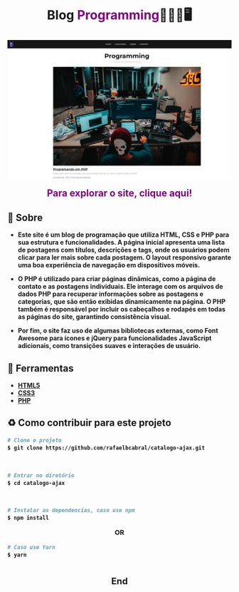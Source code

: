 <h1 align="center">
<p ><b>Blog <b style="text-decoration: none; color: purple">Programming</b>🧑🏽‍💻🖥️<b></p>

<img src="site.jpg" align="center">
<br>
</h1>


<a href="https://encurtador.com.br/ntNV8" style="text-decoration: none; color: purple">
<h2 style="text-align: center; margin: 0;"> Para explorar o site, clique aqui!</h2></a>


## 📔 Sobre

- Este site é um blog de programação que utiliza HTML, CSS e PHP para sua estrutura e funcionalidades. A página inicial apresenta uma lista de postagens com títulos, descrições e tags, onde os usuários podem clicar para ler mais sobre cada postagem. O layout responsivo garante uma boa experiência de navegação em dispositivos móveis.

- O PHP é utilizado para criar páginas dinâmicas, como a página de contato e as postagens individuais. Ele interage com os arquivos de dados PHP para recuperar informações sobre as postagens e categorias, que são então exibidas dinamicamente na página. O PHP também é responsável por incluir os cabeçalhos e rodapés em todas as páginas do site, garantindo consistência visual.

- Por fim, o site faz uso de algumas bibliotecas externas, como Font Awesome para ícones e jQuery para funcionalidades JavaScript adicionais, como transições suaves e interações de usuário. 


## 🔨 Ferramentas

- [HTML5](https://www.w3schools.com/html/)
- [CSS3](https://www.w3schools.com/css/)
- [PHP](https://www.w3schools.com/php/)


## ♻️ Como contribuir para este projeto

```bash
# Clone o projeto
$ git clone https://github.com/rafaelbcabral/catalogo-ajax.git
````
<br>

````bash
# Entrar no diretório
$ cd catalogo-ajax
````
<br>

````bash
# Instalar as dependencias, caso use npm
$ npm install
````

<p style="text-align: center; font-size: 15px; "><b>OR</b></p>

````bash
# Caso use Yarn
$ yarn
````

<h1></h1>
<p style="text-align: center; font-weight: bold; font-size: 20px">End</p>